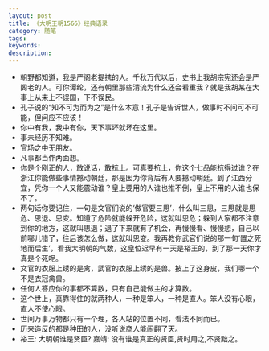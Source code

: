 ```yaml
---
layout: post
title: 《大明王朝1566》经典语录
category: 随笔
tags: 
keywords:
description:
---
```





- 朝野都知道，我是严阁老提携的人。千秋万代以后，史书上我胡宗宪还会是严阁老的人。可你谭纶，还有朝里那些清流为什么还会看重我？就是我胡某在大事上从来上不误国，下不误民。
- 孔子说的“知不可为而为之”是什么本意！孔子是告诉世人，做事时不问可不可能，但问应不应该！
- 你中有我，我中有你，天下事坏就坏在这里。
- 事未经历不知难。
- 官场之中无朋友。
- 凡事都当作两面想。
- 你是个刚正的人，敢说话，敢抗上。可真要抗上，你这个七品能抗得过谁？在浙江你能做些事情撼动朝廷，那是因为你背后有人要撼动朝廷。到了江西分宜，凭你一个人又能震动谁？皇上要用的人谁也推不倒，皇上不用的人谁也保不了。
- 两句话你要记住，一句是文官们说的‘做官要三思’，什么叫三思，三思就是思危、思退、思变。知道了危险就能躲开危险，这就叫思危；躲到人家都不注意到你的地方，这就叫思退；退了下来就有了机会，再慢慢看、慢慢想，自己以前哪儿错了，往后该怎么做，这就叫思变。我再教你武官们说的那一句‘置之死地而后生’，看我大明朝的气数，这皇位迟早有一天是裕王的，到了那一天你才真是个死呢。 
- 文官的衣服上绣的是禽，武官的衣服上绣的是兽。披上了这身皮，我们哪一个不是衣冠禽兽。 
- 任何人答应你的事都不算数，只有自己能做主的才算数。 
- 这个世上，真靠得住的就两种人，一种是笨人，一种是直人。笨人没有心眼，直人不使心眼。 
- 世间万事万物都只有一个理，各人站的位置不同，看法不同而已。
- 历来造反的都是种田的人，没听说商人能闹翻了天。
- 裕王: 大明朝谁是贤臣? 嘉靖: 没有谁是真正的贤臣,贤时用之,不贤黜之。
